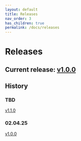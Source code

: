 ```yaml
---
layout: default
title: Releases
nav_order: 3
has_children: true
permalink: /docs/releases
---
```


# Releases

## Current release: [v1.0.0](https://github.com/gabrielg2020/portfolio/releases/tag/v1.0.0)

## History

### TBD

[v1.1.0](https://github.com/gabrielg2020/portfolio/releases/tag/v1.1.0)

### 02.04.25

[v1.0.0](https://github.com/gabrielg2020/portfolio/releases/tag/v1.0.0)


